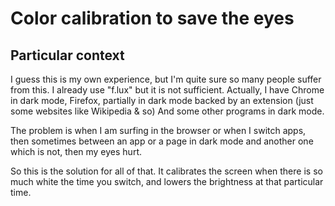 # Color calibration to save the eyes

## Particular context
I guess this is my own experience, but I'm quite sure so many people suffer from this. I already use "f.lux" but it is not sufficient.
Actually, I have Chrome in dark mode, Firefox, partially in dark mode backed by an extension (just some websites like Wikipedia & so)
And  some other programs in dark mode.

The problem is when I am surfing in the browser or when I switch apps, then sometimes between an app or a page in dark mode and another one which is not, then my eyes hurt.

So this is the solution for all of that. It calibrates the screen when there is so much white the time you switch, and lowers the brightness at that particular time.
